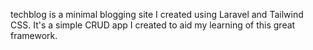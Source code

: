 techblog is a minimal blogging site I created using Laravel and Tailwind CSS. It's a simple CRUD app I created to aid my learning of this great framework.
